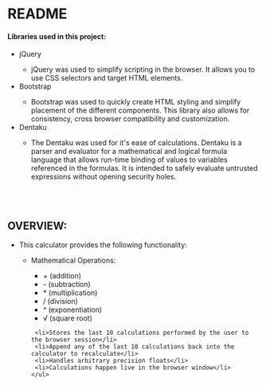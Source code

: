 # README

<h4> Libraries used in this project: </h4>
<ul>
  <li>jQuery</li>
    <ul>
      <li>jQuery was used to simplify scripting in the browser. It allows you to use CSS selectors and target HTML elements.</li>
    </ul>
  <li>Bootstrap</li>
    <ul>
      <li>Bootstrap was used to quickly create HTML styling and simplify placement of the different components. This library also allows for consistency, cross browser compatibility and customization.</li>
    </ul>
  <li>Dentaku</li>
    <ul>
      <li>The Dentaku was used for it's ease of calculations. Dentaku is a parser and evaluator for a mathematical and logical formula language that allows run-time binding of values to variables referenced in the formulas. It is intended to safely evaluate untrusted expressions without opening security holes. </li>
    </ul>
</ul>


<br><br>


<h2>OVERVIEW:</h2>
<ul>
  <li>This calculator provides the following functionality:</li>
  <ul>
    <li>Mathematical Operations:</li>
      <ul>
        <li>+ (addition)</li>
        <li>- (subtraction)</li>
        <li>* (multiplication)</li>
        <li>/ (division)</li>
        <li>^ (exponentiation)</li>
        <li>√ (square root)</li>
      </ul>
      
     <li>Stores the last 10 calculations performed by the user to the browser session</li>
     <li>Append any of the last 10 calculations back into the calculator to recalculate</li>
     <li>Handles arbitrary precision floats</li>
     <li>Calculations happen live in the browser window</li>
    </ul>
  </ul>

